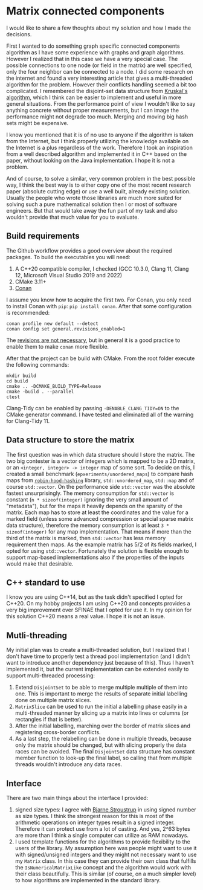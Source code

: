 # Matrix connected components

I would like to share a few thoughts about my solution and how I made the decisions.

First I wanted to do something graph specific connected components algorithm as I have some experience with graphs and graph algorithms. However I realized that in this case we have a very special case. The possible connections to one node (or field in the matrix) are well specified, only the four neighbor can be connected to a node. I did some research on the internet and found a very interesting article that gives a multi-threaded algorithm for the problem. However their conflicts handling seemed a bit too complicated. I remembered the disjoint-set data structure from [Kruskal's algorithm](https://en.wikipedia.org/wiki/Kruskal%27s_algorithm), which I think can be easier to implement and useful in more general situations. From the performance point of view I wouldn't like to say anything concrete without proper measurements, but I can image the performance might not degrade too much. Merging and moving big hash sets might be expensive.

I know you mentioned that it is of no use to anyone if the algorithm is taken from the Internet, but I think properly utilizing the knowledge available on the Internet is a plus regardless of the work. Therefore I took an inspiration from a well described algorithm and implemented it in C++ based on the paper, without looking on the Java implementation. I hope it is not a problem.

And of course, to solve a similar, very common problem in the best possible way, I think the best way is to either copy one of the most recent research paper (absolute cutting edge) or use a well built, already existing solution. Usually the people who wrote those libraries are much more suited for solving such a pure mathematical solution then I or most of software engineers. But that would take away the fun part of my task and also wouldn't provide that much value for you to evaluate.

## Build requirements

The Github workflow provides a good overview about the required packages. To build the executables you will need:
1. A C++20 compatible compiler, I checked (GCC 10.3.0, Clang 11, Clang 12, Microsoft Visual Studio 2019 and 2022)
2. CMake 3.11+
3. [Conan](https://conan.io/)

I assume you know how to acquire the first two. For Conan, you only need to install Conan with `pip`: `pip install conan`. After that some configuration is recommended:
```
conan profile new default --detect
conan config set general.revisions_enabled=1
```

The [revisions are not necessary](https://blog.conan.io/2019/04/01/New-conan-release-1-14.html), but in general it is a good practice to enable them to make `conan` more flexible.

After that the project can be build with CMake. From the root folder execute the following commands:
```
mkdir build
cd build
cmake .. -DCMAKE_BUILD_TYPE=Release
cmake -build . --parallel
ctest
```

Clang-Tidy can be enabled by passing `-DENABLE_CLANG_TIDY=ON` to the CMake generator command. I have tested and eliminated all of the warning for Clang-Tidy 11.

## Data structure to store the matrix

The first question was in which data structure should I store the matrix. The two big contester is a vector of integers which is mapped to be a 2D matrix, or an `<integer, integer> -> integer` map of some sort. To decide on this, I created a small benchmark (`epxeriments/unordered_maps`) to compare hash maps from [`robin-hood-hashing`](https://github.com/martinus/robin-hood-hashing) library, `std::unordered_map`, `std::map` and of course `std::vector`. On the performance side `std::vector` was the absolute fastest unsurprisingly. The memory consumption for `std::vector` is constant (`n * sizeof(integer)` ignoring the very small amount of "metadata"), but for the maps it heavily depends on the sparsity of the matrix. Each map has to store at least the coordinates and the value for a marked field (unless some advanced compression or special sparse matrix data structure), therefore the memory consumption is at least `3 * sizeof(integer)` for any map implementation. That means if more than the third of the matrix is marked, then `std::vector` has less memory requirement then maps. As the example matrix has 5/2 of its fields marked, I opted for using `std::vector`. Fortunately the solution is flexible enough to support map-based implementations also if the properties of the inputs would make that desirable.

## C++ standard to use

I know you are using C++14, but as the task didn't specified I opted for C++20. On my hobby projects I am using C++20 and concepts provides a very big improvement over SFINAE that I opted for use it. In my opinion for this solution C++20 means a real value. I hope it is not an issue.

## Mutli-threading

My initial plan was to create a multi-threaded solution, but I realized that I don't have time to properly test a thread pool implementation (and I didn't want to introduce another dependency just because of this). Thus I haven't implemented it, but the current implementation can be extended easily to support multi-threaded processing:
1. Extend `DisjointSet` to be able to merge multiple multiple of them into one. This is important to merge the results of separate initial labelling done on multiple matrix slices.
2. `MatrixSlice` can be used to run the initial a labelling phase easily in a multi-threaded manner by slicing up a matrix into lines or columns (or rectangles if that is better).
3. After the initial labelling, marching over the border of matrix slices and registering cross-border conflicts.
4. As a last step, the relabelling can be done in multiple threads, because only the matrix should be changed, but with slicing properly the data races can be avoided. The final `DisjointSet` data structure has constant member function to look-up the final label, so calling that from multiple threads wouldn't introduce any data races.

## Interface

There are two main things about the interface I provided:
1. signed size types: I agree with [Bjarne Stroustrup](https://www.open-std.org/JTC1/SC22/WG21/docs/papers/2019/p1428r0.pdf) in using signed number as size types. I think the strongest reason for this is most of the arithmetic operations on integer types result in a signed integer. Therefore it can protect use from a lot of casting. And yes, 2^63 bytes are more than I think a single computer can utilize as RAM nowadays.
2. I used template functions for the algorithms to provide flexibility to the users of the library. My assumption here was people might want to use it with signed/unsigned integers and they might not necessary want to use my `Matrix` class. In this case they can provide their own class that fulfills the `IsNumericalMatrixLike` concept and the algorithm would work with their class beautifully. This is similar (of course, on a much simpler level) to how algorithms are implemented in the standard library.
